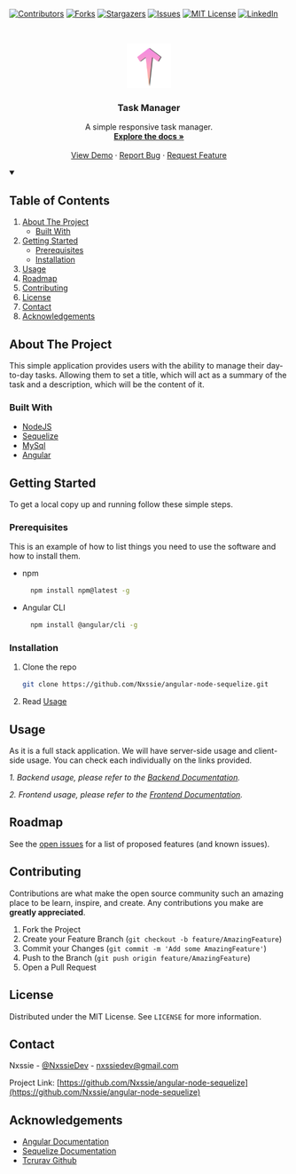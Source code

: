 <!-- PROJECT SHIELDS -->
[![Contributors][contributors-shield]][contributors-url]
[![Forks][forks-shield]][forks-url]
[![Stargazers][stars-shield]][stars-url]
[![Issues][issues-shield]][issues-url]
[![MIT License][license-shield]][license-url]
[![LinkedIn][linkedin-shield]][linkedin-url]



<!-- PROJECT LOGO -->
<br />
<p align="center">
  <a href="https://github.com/Nxssie/angular-node-sequelize">
    <img src="images/logo.png" alt="Logo" width="80" height="80">
  </a>

  <h3 align="center">Task Manager</h3>

  <p align="center">
    A simple responsive task manager.
    <br />
    <a href="https://github.com/Nxssie/angular-node-sequelize"><strong>Explore the docs »</strong></a>
    <br />
    <br />
    <a href="https://github.com/Nxssie/angular-node-sequelize">View Demo</a>
    ·
    <a href="https://github.com/Nxssie/angular-node-sequelize/issues">Report Bug</a>
    ·
    <a href="https://github.com/Nxssie/angular-node-sequelize/issues">Request Feature</a>
  </p>



<!-- TABLE OF CONTENTS -->
<details open="open">
  <summary><h2 style="display: block">Table of Contents</h2></summary>
  <ol>
    <li>
      <a href="#about-the-project">About The Project</a>
      <ul>
        <li><a href="#built-with">Built With</a></li>
      </ul>
    </li>
    <li>
      <a href="#getting-started">Getting Started</a>
      <ul>
        <li><a href="#prerequisites">Prerequisites</a></li>
        <li><a href="#installation">Installation</a></li>
      </ul>
    </li>
    <li><a href="#usage">Usage</a></li>
    <li><a href="#roadmap">Roadmap</a></li>
    <li><a href="#contributing">Contributing</a></li>
    <li><a href="#license">License</a></li>
    <li><a href="#contact">Contact</a></li>
    <li><a href="#acknowledgements">Acknowledgements</a></li>
  </ol>
</details>



<!-- ABOUT THE PROJECT -->
## About The Project

This simple application provides users with the ability to manage their day-to-day tasks. Allowing them to set a title, which will act as a summary of the task and a description, which will be the content of it.


### Built With

* [NodeJS](https://nodejs.org/es/)
* [Sequelize](https://sequelize.org)
* [MySql](https://www.mysql.com)
* [Angular](https://angular.io)



<!-- GETTING STARTED -->
## Getting Started

To get a local copy up and running follow these simple steps.

### Prerequisites

This is an example of how to list things you need to use the software and how to install them.
* npm
  ```sh
    npm install npm@latest -g
  ```
  
* Angular CLI
  ```sh
    npm install @angular/cli -g
  ```

### Installation

1. Clone the repo
   ```sh
   git clone https://github.com/Nxssie/angular-node-sequelize.git
   ```
2. Read [Usage](#usage)



<!-- USAGE EXAMPLES -->
## Usage

As it is a full stack application. We will have server-side usage and client-side usage. You can check each individually on the links provided.

_1. Backend usage, please refer to the [Backend Documentation](https://github.com/Nxssie/angular-node-sequelize/tree/master/backend)._

_2. Frontend usage, please refer to the [Frontend Documentation](https://github.com/Nxssie/angular-node-sequelize/tree/master/frontend)._



<!-- ROADMAP -->
## Roadmap

See the [open issues](https://github.com/Nxssie/angular-node-sequelize/issues) for a list of proposed features (and known issues).



<!-- CONTRIBUTING -->
## Contributing

Contributions are what make the open source community such an amazing place to be learn, inspire, and create. Any contributions you make are **greatly appreciated**.

1. Fork the Project
2. Create your Feature Branch (`git checkout -b feature/AmazingFeature`)
3. Commit your Changes (`git commit -m 'Add some AmazingFeature'`)
4. Push to the Branch (`git push origin feature/AmazingFeature`)
5. Open a Pull Request



<!-- LICENSE -->
## License

Distributed under the MIT License. See `LICENSE` for more information.



<!-- CONTACT -->
## Contact

Nxssie - [@NxssieDev](https://twitter.com/NxssieDev) - nxssiedev@gmail.com

Project Link: [https://github.com/Nxssie/angular-node-sequelize](https://github.com/Nxssie/angular-node-sequelize)



<!-- ACKNOWLEDGEMENTS -->
## Acknowledgements

* [Angular Documentation](https://angular.io/docs)
* [Sequelize Documentation](https://sequelize.org/master/)
* [Tcrurav Github](https://github.com/tcrurav)





<!-- MARKDOWN LINKS & IMAGES -->
<!-- https://www.markdownguide.org/basic-syntax/#reference-style-links -->
[contributors-shield]: https://img.shields.io/github/contributors/Nxssie/angular-node-sequelize.svg?style=for-the-badge
[contributors-url]: https://github.com/Nxssie/angular-node-sequelize/graphs/contributors
[forks-shield]: https://img.shields.io/github/forks/Nxssie/angular-node-sequelize.svg?style=for-the-badge
[forks-url]: https://github.com/Nxssie/angular-node-sequelize/network/members
[stars-shield]: https://img.shields.io/github/stars/Nxssie/angular-node-sequelize.svg?style=for-the-badge
[stars-url]: https://github.com/Nxssie/angular-node-sequelize/stargazers
[issues-shield]: https://img.shields.io/github/issues/Nxssie/angular-node-sequelize.svg?style=for-the-badge
[issues-url]: https://github.com/Nxssie/angular-node-sequelize/issues
[license-shield]: https://img.shields.io/github/license/Nxssie/angular-node-sequelize.svg?style=for-the-badge
[license-url]: https://github.com/Nxssie/angular-node-sequelize/blob/master/LICENSE.txt
[linkedin-shield]: https://img.shields.io/badge/-LinkedIn-black.svg?style=for-the-badge&logo=linkedin&colorB=555
[linkedin-url]: https://www.linkedin.com/in/carlos-sánchez-b549951a1/